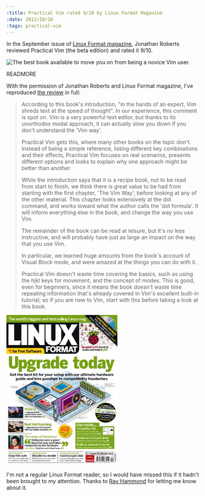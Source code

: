 ```yaml
--- 
:title: Practical Vim rated 9/10 by Linux Format Magazine
:date: 2012/10/10
:tags: practical-vim
---
```


In the September issue of [Linux Format magazine][lxf], Jonathan Roberts reviewed Practical Vim (the beta edition) and rated it 9/10.

![The best book available to move you on from being a novice Vim user.](http://vimcasts.org/images/blog/linux-format-practical-vim-verdict.png)

[lxf]: http://www.linuxformat.com/

READMORE

With the permission of Jonathan Roberts and Linux Format magazine, I've reproduced [the review][scan] in full:

> According to this book's introduction, "in the hands of an expert, Vim shreds text at the speed of thought". In our experience, this comment is spot on. Vim is a very powerful text editor, but thanks to its unorthodox modal approach, it can actually slow you down if you don't understand the 'Vim way'.
> 
> Practical Vim gets this, where many other books on the topic don't. Instead of being a simple reference, listing different key combinations and their effects, Practical Vim focuses on real scenarios, presents different options and looks to explain why one approach might be better than another.
> 
> While the introduction says that it is a recipe book, not to be read from start to finish, we think there is great value to be had from starting with the first chapter, 'The Vim Way', before looking at any of the other material. This chapter looks extensively at the dot command, and works toward what the author calls the 'dot formula'. It will inform everything else in the book, and change the way you use Vim.
> 
> The remainder of the book can be read at leisure, but it's no less instructive, and will probably have just as large an impact on the way that you use Vim.
> 
> In particular, we learned huge amounts from the book's account of Visual Block mode, and were amazed at the things you can do with it.
> 
> Practical Vim doesn't waste time covering the basics, such as using the hjkl keys for movement, and the concept of modes. This is good, even for beginners, since it means the book doesn't waste time repeating information that's already covered in Vim's excellent built-in tutorial; so if you are new to Vim, start with this before taking a look at this book.

![Cover of Linux Format issue 161](/images/blog/linux-format-cover-161.jpg)

I'm not a regular Linux Format reader, so I would have missed this if it hadn't been brought to my attention. Thanks to [Ray Hammond][rh] for letting me know about it.

[rh]: https://twitter.com/rayhammond/status/234386821562380288
[scan]: /images/blog/linux-format-practical-vim-review-large.png
